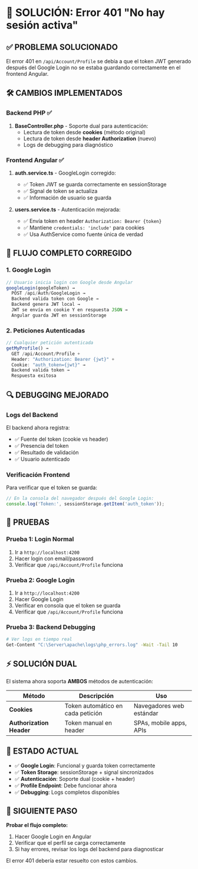 # 🔧 SOLUCIÓN: Error 401 "No hay sesión activa"

## ✅ PROBLEMA SOLUCIONADO

El error 401 en `/api/Account/Profile` se debía a que el token JWT generado después del Google Login no se estaba guardando correctamente en el frontend Angular.

## 🛠️ CAMBIOS IMPLEMENTADOS

### **Backend PHP** ✅
1. **BaseController.php** - Soporte dual para autenticación:
   - Lectura de token desde **cookies** (método original)
   - Lectura de token desde **header Authorization** (nuevo)
   - Logs de debugging para diagnóstico

### **Frontend Angular** ✅
1. **auth.service.ts** - GoogleLogin corregido:
   - ✅ Token JWT se guarda correctamente en sessionStorage
   - ✅ Signal de token se actualiza
   - ✅ Información de usuario se guarda

2. **users.service.ts** - Autenticación mejorada:
   - ✅ Envía token en header `Authorization: Bearer {token}`
   - ✅ Mantiene `credentials: 'include'` para cookies
   - ✅ Usa AuthService como fuente única de verdad

## 🎯 FLUJO COMPLETO CORREGIDO

### 1. **Google Login**
```typescript
// Usuario inicia login con Google desde Angular
googleLogin(googleToken) → 
  POST /api/Auth/GoogleLogin → 
  Backend valida token con Google → 
  Backend genera JWT local → 
  JWT se envía en cookie Y en respuesta JSON → 
  Angular guarda JWT en sessionStorage
```

### 2. **Peticiones Autenticadas**
```typescript
// Cualquier petición autenticada
getMyProfile() → 
  GET /api/Account/Profile + 
  Header: "Authorization: Bearer {jwt}" + 
  Cookie: "auth_token={jwt}" → 
  Backend valida token → 
  Respuesta exitosa
```

## 🔍 DEBUGGING MEJORADO

### **Logs del Backend**
El backend ahora registra:
- ✅ Fuente del token (cookie vs header)
- ✅ Presencia del token
- ✅ Resultado de validación
- ✅ Usuario autenticado

### **Verificación Frontend**
Para verificar que el token se guarda:
```javascript
// En la consola del navegador después del Google Login:
console.log('Token:', sessionStorage.getItem('auth_token'));
```

## 🧪 PRUEBAS

### **Prueba 1: Login Normal**
1. Ir a `http://localhost:4200`
2. Hacer login con email/password
3. Verificar que `/api/Account/Profile` funciona

### **Prueba 2: Google Login**
1. Ir a `http://localhost:4200`
2. Hacer Google Login
3. Verificar en consola que el token se guarda
4. Verificar que `/api/Account/Profile` funciona

### **Prueba 3: Backend Debugging**
```bash
# Ver logs en tiempo real
Get-Content "C:\Server\apache\logs\php_errors.log" -Wait -Tail 10
```

## ⚡ SOLUCIÓN DUAL

El sistema ahora soporta **AMBOS** métodos de autenticación:

| **Método** | **Descripción** | **Uso** |
|------------|-----------------|---------|
| **Cookies** | Token automático en cada petición | Navegadores web estándar |
| **Authorization Header** | Token manual en header | SPAs, mobile apps, APIs |

## 🎉 ESTADO ACTUAL

- ✅ **Google Login**: Funcional y guarda token correctamente
- ✅ **Token Storage**: sessionStorage + signal sincronizados  
- ✅ **Autenticación**: Soporte dual (cookie + header)
- ✅ **Profile Endpoint**: Debe funcionar ahora
- ✅ **Debugging**: Logs completos disponibles

## 🚀 SIGUIENTE PASO

**Probar el flujo completo:**
1. Hacer Google Login en Angular
2. Verificar que el perfil se carga correctamente
3. Si hay errores, revisar los logs del backend para diagnosticar

El error 401 debería estar resuelto con estos cambios.
